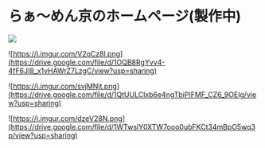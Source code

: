 # らぁ〜めん京のホームページ(製作中)

![](https://i.imgur.com/4flAKPT.png)

![https://i.imgur.com/V2oCz8l.png](https://drive.google.com/file/d/1OQB8RgYvv4-4fF6JI8_x1vHAWrZ7LzgC/view?usp=sharing)

![https://i.imgur.com/svjMNjt.png](https://drive.google.com/file/d/1QtUULClxb6e4ngTbiPIFMF_CZ6_9OElg/view?usp=sharing)

![https://i.imgur.com/dzeV28N.png](https://drive.google.com/file/d/1WTwslY0XTW7ooo0ubFKCt34mBpO5wq3p/view?usp=sharing)
